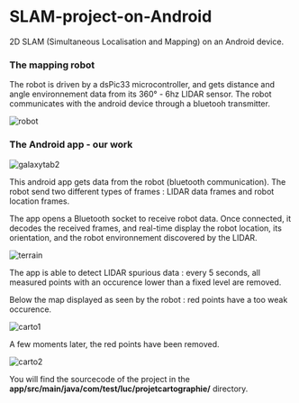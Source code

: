 # SLAM-project-on-Android
2D SLAM (Simultaneous Localisation and Mapping) on an Android device.

### The mapping robot
The robot is driven by a dsPic33 microcontroller, and gets distance and angle environnement data from its 360° - 6hz LIDAR sensor. The robot communicates with the android device through a bluetooh transmitter.


![robot](https://cloud.githubusercontent.com/assets/21124351/19410187/d3b4f364-92e5-11e6-8962-830e403a69e2.jpg)

### The Android app - our work

![galaxytab2](https://cloud.githubusercontent.com/assets/21124351/19410188/d76771ee-92e5-11e6-88a7-37ae7ebc0958.jpeg)

This android app gets data from the robot (bluetooth communication). The robot send two different types of frames : LIDAR data frames and robot location frames.

The app opens a Bluetooth socket to receive robot data. Once connected, it decodes the received frames, and real-time display the robot location, its orientation, and the robot environnement discovered by the LIDAR.


![terrain](https://cloud.githubusercontent.com/assets/21124351/19410190/dbcafb7a-92e5-11e6-8725-482abe0237fb.jpg)

The app is able to detect LIDAR spurious data : every 5 seconds, all measured points with an occurence lower than a fixed level are removed. 


Below the map displayed as seen by the robot : red points have a too weak occurence.

![carto1](https://cloud.githubusercontent.com/assets/21124351/19410192/de341586-92e5-11e6-83aa-03a499828aff.png)


A few moments later, the red points have been removed.

![carto2](https://cloud.githubusercontent.com/assets/21124351/19410194/e19973f6-92e5-11e6-82e7-cabddc2f72bd.png)




You will find the sourcecode of the project in the **app/src/main/java/com/test/luc/projetcartographie/** directory. 




